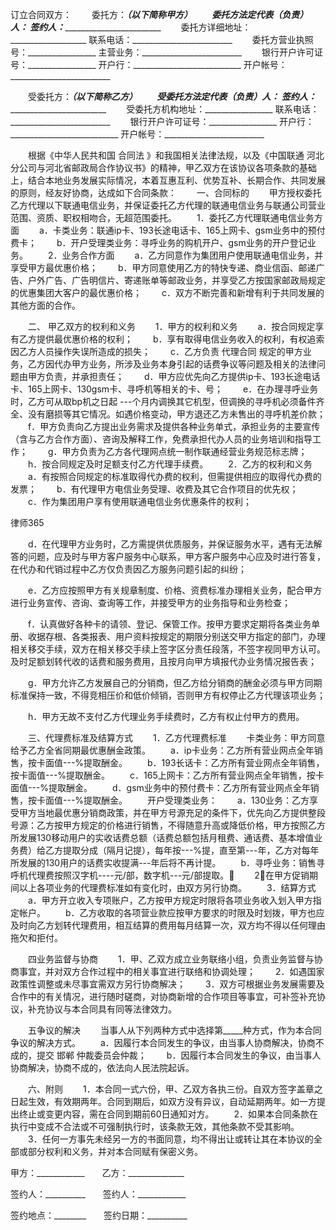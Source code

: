 
 订立合同双方：
　　委托方：____________（以下简称甲方）
　　委托方法定代表（负责）人：_________
    签约人：___________________________
　　委托方详细地址：___________________
    联系电话：_________________________
　　委托方营业执照号：_________________
    主营业务：_________________________
　　银行开户许可证号：_________________
    开户行：___________________________
    开户帐号：_________________________


　　受委托方：__________（以下简称乙方）
　　受委托方法定代表（负责）人：_______
    签约人：___________________________
　　受委托方机构地址：_________________
    联系电话：_________________________
　　银行开户许可证号：_________________
    开户行：___________________________
    开户帐号：_________________________


　　根据《中华人民共和国
合同法
》和我国相关法律法规，以及《中国联通
河北
分公司与河北省邮政局合作协议书》的精神，甲乙双方在该协议各项条款的基础上，结合本地业务发展实际情况，本着互惠互利、优势互补、长期合作、共同发展的原则，经友好协商，达成如下合同条款：
　　一、合同标的
　　甲方授权委托乙方代理以下联通电信业务，并保证委托乙方代理的联通电信业务与联通公司营业范围、资质、职权相吻合，无超范围委托。
　　1．委托乙方代理联通电信业务方面
　　a．卡类业务：联通ip卡、193长途电话卡、165上网卡、gsm业务中的预付费卡；
　　b．开户受理类业务：寻呼业务的购机开户、gsm业务的开户登记业务。
　　2．业务合作方面
　　a．乙方同意作为集团用户使用联通电信业务，并享受甲方最优惠价格；
　　b．甲方同意使用乙方的特快专递、商业信函、邮递广告、户外广告、广告明信片、寄递账单等邮政业务，并享受乙方按国家邮政局规定的优惠集团大客户的最优惠价格；
　　c．双方不断完善和新增有利于共同发展的其他方面的合作。


　　二、 甲乙双方的权利和义务
　　1．甲方的权利和义务
　　a．按合同规定享有乙方提供最优惠价格的权利；
　　b．享有取得电信业务收入的权利，有权追索因乙方人员操作失误所造成的损失；
　　c．乙方负责
代理合同
规定的甲方业务，乙方因代办甲方业务，所涉及业务本身引起的话费争议等问题及相关的法律问题由甲方负责，并承担责任；
　　d．甲方应优先向乙方提供ip卡、193长途电话卡、165上网卡、130gsm卡、寻呼机等相关的卡、号；
　　e．在办理寻呼业务时，乙方可从取bp机之日起 ---个月内调换其它机型，但调换的寻呼机必须备件齐全、没有磨损等其它情况。如遇价格变动，甲方退还乙方未售出的寻呼机差价款；
　　f．甲方负责向乙方提出业务需求及提供各种业务单式，承担业务的主要宣传（含与乙方合作方面）、咨询及解释工作，免费承担代办人员的业务培训和指导工作；
　　g．甲方负责为乙方各代理网点统一制作联通经营业务规范标志牌；
　　h．按合同规定及时足额支付乙方代理手续费。
　　2．乙方的权利和义务
　　a．有按照合同规定的标准取得代办费的权利，但需提供相应的取得代办费的发票；
　　b．有代理甲方电信业务受理、收费及其它合作项目的优先权；
　　c．作为集团用户享有使用联通电信业务优惠条件的权利；




 
律师365






　　d．在代理甲方业务时，乙方需提供优质服务，并保证服务水平，遇有无法解答的问题，应及时与甲方客户服务中心联系，甲方客户服务中心应及时进行答复，在代办和代销过程中乙方仅负责因乙方服务问题引起的纠纷；

　　e．乙方应按照甲方有关规章制度、价格、资费标准办理相关业务，配合甲方进行业务宣传、咨询、查询等工作，并接受甲方的业务指导和业务检查；

　　f．认真做好各种卡的请领、登记、保管工作。按甲方要求定期将各类业务单册、收据存根、各类报表、用户资料按规定的期限分别送交甲方指定的部门，办理相关移交手续，双方在相关移交手续上签字区分责任段落，不签字视同甲方认可。及时足额划转代收的话费和服务费用，且按月向甲方填报代办业务情况报告表；

　　g．甲方允许乙方发展自己的分销商，但乙方给分销商的酬金必须与甲方同期标准保持一致，不得竞相压价和低价倾销，否则甲方有权停止乙方代理该项业务；

　　h．甲方无故不支付乙方代理业务手续费时，乙方有权止付甲方的费用。




　　三、代理费标准及结算方式
　　1．乙方代理费标准
　　卡类业务：甲方同意给予乙方全省同期最优惠酬金政策。
　　a．ip卡业务：乙方所有营业网点全年销售，按卡面值---%提取酬金。
　　b．193长话卡：乙方所有营业网点全年销售，按卡面值---%提取酬金。
　　c．165上网卡：乙方所有营业网点全年销售，按卡面值---%提取酬金。
　　d．gsm业务中的预付费卡：乙方所有营业网点全年销售，按卡面值---%提取酬金。
　　开户受理类业务：
　　a．130业务：乙方享受甲方当地最优惠分销商政策，并在甲方号源充足的条件下，优先向乙方提供整段号源：乙方按甲方规定的价格进行销售，不得随意升高或降低价格，甲方按照乙方所发展130移动用户的实收话费总额（话费总额包括月租费、通话费、基本增值业务费）给乙方提取分成（隔月记提），每年按---%提，直至第---年，乙方对每年所发展的130用户的话费实收提满---年后将不再计提。
　　b．寻呼业务：销售寻呼机代理费按照汉字机----元/部，数字机---元/部提取。
　　2．在甲方促销期间以上各项业务的代理费标准如有变化时，由双方另行协商。
　　3．结算方式
　　a．甲方开立收入专项账户，乙方按甲方规定时限将各项业务收入划入甲方指定帐户。
　　b．乙方收取的各项营业款应按甲方要求的时限及时划拨，甲方也应及时向乙方划转代理费用，相互结算的费用每月结算一次，双方均不得以任何理由拖欠和拒付。


　　四业务监督与协商
　　1．甲、乙双方成立业务联络小组，负责业务监督与协商事宜，并对双方合作过程中的相关事宜进行联络和协调处理；
　　2．如遇国家政策性调整或未尽事宜需双方另行协商解决；
　　3．双方可根据业务发展需要及合作中的有关情况，进行随时磋商，对协商新增的合作项目等事宜，可补签补充协议，补充协议与本合同具有同等法律效力。


　　五争议的解决
　　当事人从下列两种方式中选择第_____种方式，作为本合同争议的解决方式。
　　a．因履行本合同发生的争议，由当事人协商解决，协商不成的，提交
邯郸
仲裁委员会仲裁；
　　b．因履行本合同发生的争议，由当事人协商解决，协商不成的，依法向人民法院起诉。


　　六、附则
　　1．本合同一式六份，甲、乙双方各执三份。自双方签字盖章之日起生效，有效期两年。合同到期后，如双方没有异议，自动延期两年。如一方提出终止或变更内容，需在合同到期前60日通知对方。
　　2．如果本合同条款在执行中变成不合法或不可强制执行时，该条款无效，其他条款不受其影响。
　　3．任何一方事先未经另一方的书面同意，均不得出让或转让其在本协议的全部或部分权利和义务，并对本合同赋有保密义务。


 



 甲方：____________　　乙方：______________
 
签约人：__________　　签约人：____________
 
签约地点：________　　签约日期：__________
 

 
 

 
 
 
  
 
  
 
   


   
 

   


   


   
 
 
  
 
 
 

